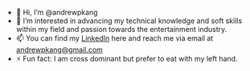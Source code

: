 - 👋 Hi, I’m @andrewpkang
- 👀 I’m interested in advancing my technical knowledge and soft skills within my field and passion towards the entertainment industry.
- 📫 You can find my [LinkedIn][1] here and reach me via email at andrewpkang@gmail.com
- ⚡ Fun fact: I am cross dominant but prefer to eat with my left hand.

[1]: https://linkedin.com/in/andrewpkang "LinkedIn:"

<!---
andrewpkang/andrewpkang is a ✨ special ✨ repository because its `README.md` (this file) appears on your GitHub profile.
You can click the Preview link to take a look at your changes.
--->
